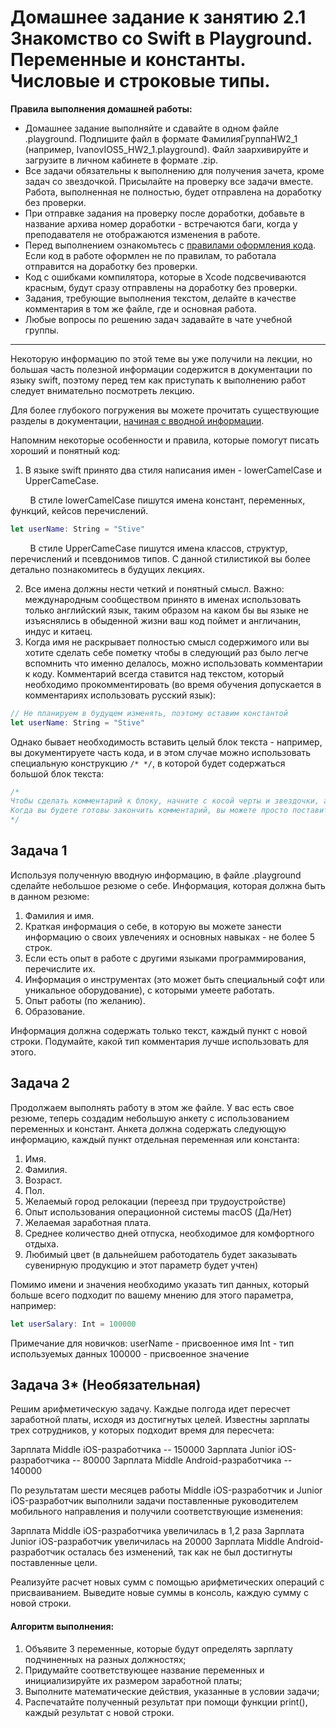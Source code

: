 # Домашнее задание к занятию 2.1 Знакомство со Swift в Playground. Переменные и константы. Числовые и строковые типы.

**Правила выполнения домашней работы:** 
* Домашнее задание выполняйте и сдавайте в одном файле .playground. Подпишите файл в формате ФамилияГруппаHW2_1 (например, IvanovIOS5_HW2_1.playground). Файл заархивируйте и загрузите в личном кабинете в формате .zip. 
* Все задачи обязательны к выполнению для получения зачета, кроме задач со звездочкой. Присылайте на проверку все задачи вместе. Работа, выполненная не полностью, будет отправлена на доработку без проверки.
* При отправке задания на проверку после доработки, добавьте в название архива номер доработки - встречаются баги, когда у преподавателя не отображаются изменения в работе.
* Перед выполнением ознакомьтесь с [правилами оформления кода](https://github.com/netology-code/bios-2-homeworks/blob/master/swift-code-syle-guide.md). Если код в работе оформлен не по правилам, то работала отправится на доработку без проверки.
* Код с ошибками компилятора, которые в Xcode подсвечиваются красным, будут сразу отправлены на доработку без проверки.
* Задания, требующие выполнения текстом, делайте в качестве комментария в том же файле, где и основная работа.
* Любые вопросы по решению задач задавайте в чате учебной группы.

---



Некоторую информацию по этой теме вы уже получили на лекции, но большая часть полезной информации содержится в документации по языку swift, поэтому перед тем как приступать к выполнению работ следует внимательно посмотреть лекцию. 

Для более глубокого погружения вы можете прочитать существующие разделы в документации, [начиная с вводной информации](https://docs.swift.org/swift-book/LanguageGuide/TheBasics.html).

Напомним некоторые особенности и правила, которые помогут писать хороший и понятный код:

1. В языке swift принято два стиля написания имен - lowerCamelCase и UpperCameCase. 

&nbsp;&nbsp;&nbsp;&nbsp;&nbsp;&nbsp;&nbsp;&nbsp;В стиле lowerCamelCase пишутся имена констант, переменных, функций, кейсов перечислений.

```swift
let userName: String = "Stive" 
```

&nbsp;&nbsp;&nbsp;&nbsp;&nbsp;&nbsp;&nbsp;&nbsp;В стиле UpperCameCase пишутся имена классов, структур, перечислений и псевдонимов типов. С данной стилистикой вы более детально познакомитесь в будущих лекциях.

2. Все имена должны нести четкий и понятный смысл. Важно: международным сообществом принято в именах использовать только английский язык, таким образом на каком бы вы языке не изъяснялись в обыденной жизни ваш код поймет и англичанин, индус и китаец.
3. Когда имя не раскрывает полностью смысл содержимого или вы хотите сделать себе пометку чтобы в следующий раз было легче вспомнить что именно делалось, можно использовать комментарии к коду. Комментарий всегда ставится над текстом, который необходимо прокомментировать (во время обучения допускается в комментариях использовать русский язык):

```swift
// Не планируем в будущем изменять, поэтому оставим константой
let userName: String = "Stive" 
```

Однако бывает необходимость вставить целый блок текста - например, вы документируете часть кода, и в этом случае можно использовать специальную конструкцию `/* */`, в которой будет содержаться большой блок текста:

```swift
/*
Чтобы сделать комментарий к блоку, начните с косой черты и звездочки, а затем своего кода. 
Когда вы будете готовы закончить комментарий, вы можете просто поставить звездочку, а затем еще одну косую черту.
*/
```

## Задача 1

Используя полученную вводную информацию, в файле .playground сделайте небольшое резюме о себе. Информация, которая должна быть в данном резюме:

1. Фамилия и имя.
2. Краткая информация о себе, в которую вы можете занести информацию о своих увлечениях и основных навыках - не более 5 строк.
3. Если есть опыт в работе с другими языками программирования, перечислите их.
4. Информация о инструментах (это может быть специальный софт или уникальное оборудование), с которыми умеете работать.
5. Опыт работы (по желанию).
6. Образование.

Информация должна содержать только текст, каждый пункт с новой строки. Подумайте, какой тип комментария лучше использовать для этого.

## Задача 2

Продолжаем выполнять работу в этом же файле. У вас есть свое резюме, теперь создадим небольшую анкету с использованием переменных и констант. Анкета должна содержать следующую информацию, каждый пункт отдельная переменная или константа:

1. Имя.
2. Фамилия.
3. Возраст.
4. Пол.
5. Желаемый город релокации (переезд при трудоустройстве)
6. Опыт использования операционной системы macOS (Да/Нет)
7. Желаемая заработная плата.
8. Среднее количество дней отпуска, необходимое для комфортного отдыха.
9. Любимый цвет (в дальнейшем работодатель будет заказывать сувенирную продукцию и этот параметр будет учтен)

Помимо имени и значения необходимо указать тип данных, который больше всего подходит по вашему мнению для этого параметра, например: 

```swift
let userSalary: Int = 100000
```

Примечание для новичков:
userName - присвоенное имя
Int - тип используемых данных
100000 - присвоенное значение

## Задача 3* (Необязательная)

Решим арифметическую задачу. 
Каждые полгода идет пересчет заработной платы, исходя из достигнутых целей. Известны зарплаты трех сотрудников, у которых подходит время для пересчета:

Зарплата Middle iOS-разработчика -- 150000
Зарплата Junior iOS-разработчика -- 80000
Зарплата Middle Android-разработчика -- 140000

По результатам шести месяцев работы Middle iOS-разработчик и Junior iOS-разработчик выполнили задачи поставленные руководителем мобильного направления и получили соответствующие изменения:

Зарплата Middle iOS-разработчика увеличилась в 1,2 раза
Зарплата Junior iOS-разработчик увеличилась на 20000
Зарплата Middle Android-разработчик осталась без изменений, так как не был достигнуты поставленные цели.

Реализуйте расчет новых сумм с помощью арифметических операций с присваиванием. Выведите новые суммы в консоль, каждую сумму с новой строки.

#### Алгоритм выполнения:
1. Объявите 3 переменные, которые будут определять зарплату подчиненных на разных должностях;
2. Придумайте соответствующее название переменных и инициализируйте их размером заработной платы;
3. Выполните математические действия, указанные в условии задачи;
4. Распечатайте полученный результат при помощи функции print(), каждый результат с новой строки.
